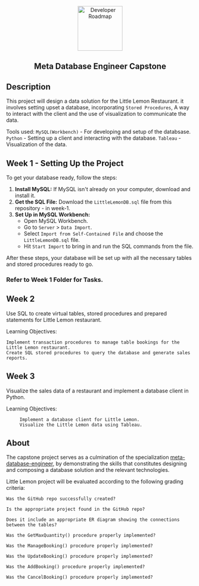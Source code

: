 <p align="center">
    <img src="https://1000logos.net/wp-content/uploads/2021/10/logo-Meta.png" alt="Developer Roadmap" width="120" height="">
  </a>
</p>
  <h2 align="center">Meta Database Engineer Capstone</h2>
</div>

## Description 
This  project will design a data solution for the Little Lemon Restaurant. it involves setting upset a database, incorporating `Stored Procedures`, A way to interact with the client and the use of visualization to communicate the data.

Tools used:
`MySQL(Workbench)` - For developing and setup of the databsase.
`Python` - Setting up a client and interacting with the database.
`Tableau` - Visualization of the data.

## Week 1 - Setting Up the Project
To get your database ready, follow the steps:

1. **Install MySQL:** If MySQL isn't already on your computer, download and install it.
2. **Get the SQL File:** Download the `LittleLemonDB.sql` file from this repository - in week-1.
3. **Set Up in MySQL Workbench:**
   - Open MySQL Workbench.
   - Go to `Server` > `Data Import`.
   - Select `Import from Self-Contained File` and choose the `LittleLemonDB.sql` file.
   - Hit `Start Import` to bring in and run the SQL commands from the file.

After these steps, your database will be set up with all the necessary tables and stored procedures ready to go.

### Refer to Week 1 Folder for Tasks. 

## Week 2 
Use SQL to create virtual tables, stored procedures and prepared statements for Little Lemon restaurant.

Learning Objectives:

    Implement transaction procedures to manage table bookings for the Little Lemon restaurant.
    Create SQL stored procedures to query the database and generate sales reports.

## Week 3 
Visualize the sales data of a restaurant and implement a database client in Python.

Learning Objectives:

         Implement a database client for Little Lemon.
         Visualize the Little Lemon data using Tableau.

## About 
The capstone project serves as a culmination of the specialization [meta-database-engineer](https://www.coursera.org/professional-certificates/meta-database-engineer#courses), by demonstrating the skills that constitutes designing and composing a database solution and the relevant technologies.

Little Lemon project will be evaluated according to the following grading criteria: 

    Was the GitHub repo successfully created?

    Is the appropriate project found in the GitHub repo?

    Does it include an appropriate ER diagram showing the connections between the tables?

    Was the GetMaxQuantity() procedure properly implemented?

    Was the ManageBooking() procedure properly implemented?

    Was the UpdateBooking() procedure properly implemented?

    Was the AddBooking() procedure properly implemented?

    Was the CancelBooking() procedure properly implemented?
    


